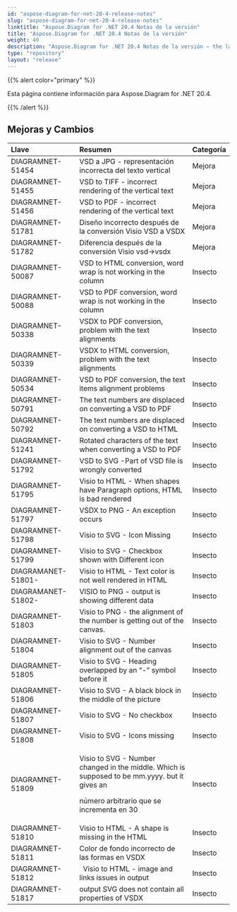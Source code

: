 ```yaml
---
id: "aspose-diagram-for-net-20-4-release-notes"
slug: "aspose-diagram-for-net-20-4-release-notes"
linktitle: "Aspose.Diagram for .NET 20.4 Notas de la versión"
title: "Aspose.Diagram for .NET 20.4 Notas de la versión"
weight: 40
description: "Aspose.Diagram for .NET 20.4 Notas de la versión – the latest updates and fixes."
type: "repository"
layout: "release"
---
```

{{% alert color="primary" %}} 

Esta página contiene información para Aspose.Diagram for .NET 20.4.

{{% /alert %}} 
## **Mejoras y Cambios**

|**Llave**|**Resumen**|**Categoría**|
|:- |:- |:- |
|DIAGRAMNET-51454|VSD a JPG - representación incorrecta del texto vertical|Mejora|
|DIAGRAMNET-51455|VSD to TIFF - incorrect rendering of the vertical text|Mejora|
|DIAGRAMNET-51456|VSD to PDF - incorrect rendering of the vertical text|Mejora|
|DIAGRAMNET-51781|Diseño incorrecto después de la conversión Visio VSD a VSDX|Mejora|
|DIAGRAMNET-51782|Diferencia después de la conversión Visio vsd->vsdx|Mejora|
|DIAGRAMNET-50087|VSD to HTML conversion, word wrap is not working in the column|Insecto|
|DIAGRAMNET-50088|VSD to PDF conversion, word wrap is not working in the column|Insecto|
|DIAGRAMNET-50338|VSDX to PDF conversion, problem with the text alignments|Insecto|
|DIAGRAMNET-50339|VSDX to HTML conversion, problem with the text alignments|Insecto|
|DIAGRAMNET-50534|VSD to PDF conversion, the text items alignment problems|Insecto|
|DIAGRAMNET-50791|The text numbers are displaced on converting a VSD to PDF|Insecto|
|DIAGRAMNET-50792|The text numbers are displaced on converting a VSD to HTML|Insecto|
|DIAGRAMNET-51241|Rotated characters of the text when converting a VSD to PDF|Insecto|
|DIAGRAMNET-51792|VSD to SVG -Part of VSD file is wrongly converted|Insecto|
|DIAGRAMNET-51795|Visio to HTML - When shapes have Paragraph options, HTML is bad rendered|Insecto|
|DIAGRAMNET-51797|VSDX to PNG - An exception occurs|Insecto|
|DIAGRAMNET-51798|Visio to SVG - Icon Missing|Insecto|
|DIAGRAMNET-51799|Visio to SVG - Checkbox shown with Different icon|Insecto|
|DIAGRAMANET-51801-|Visio to HTML - Text color is not well rendered in HTML|Insecto|
|DIAGRAMANET-51802-|VISIO to PNG - output is showing different data|Insecto|
|DIAGRAMNET-51803|Visio to PNG - the alignment of the number is getting out of the canvas.|Insecto|
|DIAGRAMNET-51804|Visio to SVG - Number alignment out of the canvas|Insecto|
|DIAGRAMNET-51805|Visio to SVG - Heading overlapped by an “-” symbol before it|Insecto|
|DIAGRAMNET-51806|Visio to SVG - A black block in the middle of the picture|Insecto|
|DIAGRAMNET-51807|Visio to SVG - No checkbox|Insecto|
|DIAGRAMNET-51808|Visio to SVG - Icons missing|Insecto|
|DIAGRAMNET-51809|<p>Visio to SVG - Number changed in the middle. Which is supposed to be mm.yyyy. but it gives an </p><p>número arbitrario que se incrementa en 30</p>|Insecto|
|DIAGRAMNET-51810|Visio to HTML - A shape is missing in the HTML|Insecto|
|DIAGRAMNET-51811|Color de fondo incorrecto de las formas en VSDX|Insecto|
|DIAGRAMNET-51812|` `Visio to HTML - image and links issues in output|Insecto|
|DIAGRAMNET-51817|output SVG does not contain all properties of VSDX|Insecto|

